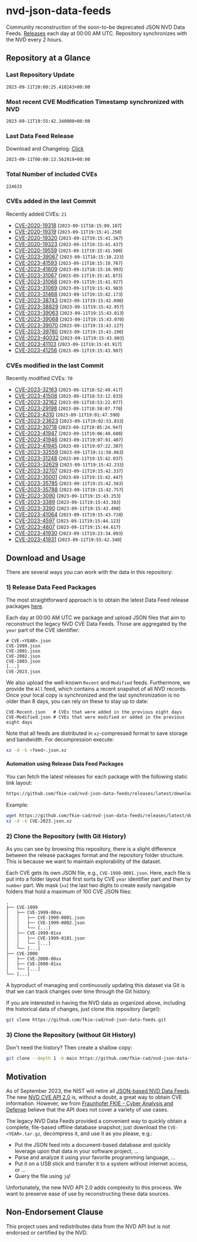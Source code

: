 # nvd-json-data-feeds

Community reconstruction of the soon-to-be deprecated JSON NVD Data Feeds. 
[Releases](https://github.com/fkie-cad/nvd-json-data-feeds/releases/latest) each day at 00:00 AM UTC.
Repository synchronizes with the NVD every 2 hours.

## Repository at a Glance

### Last Repository Update

```plain
2023-09-11T20:00:25.410243+00:00
```

### Most recent CVE Modification Timestamp synchronized with NVD

```plain
2023-09-11T19:55:42.340000+00:00
```

### Last Data Feed Release

Download and Changelog: [Click](https://github.com/fkie-cad/nvd-json-data-feeds/releases/latest)

```plain
2023-09-11T00:00:13.562919+00:00
```

### Total Number of included CVEs

```plain
224633
```

### CVEs added in the last Commit

Recently added CVEs: `21`

* [CVE-2020-19318](CVE-2020/CVE-2020-193xx/CVE-2020-19318.json) (`2023-09-11T18:15:09.107`)
* [CVE-2020-19319](CVE-2020/CVE-2020-193xx/CVE-2020-19319.json) (`2023-09-11T19:15:41.250`)
* [CVE-2020-19320](CVE-2020/CVE-2020-193xx/CVE-2020-19320.json) (`2023-09-11T19:15:41.367`)
* [CVE-2020-19323](CVE-2020/CVE-2020-193xx/CVE-2020-19323.json) (`2023-09-11T19:15:41.437`)
* [CVE-2020-19559](CVE-2020/CVE-2020-195xx/CVE-2020-19559.json) (`2023-09-11T19:15:41.500`)
* [CVE-2023-39067](CVE-2023/CVE-2023-390xx/CVE-2023-39067.json) (`2023-09-11T18:15:10.223`)
* [CVE-2023-41593](CVE-2023/CVE-2023-415xx/CVE-2023-41593.json) (`2023-09-11T18:15:10.767`)
* [CVE-2023-41609](CVE-2023/CVE-2023-416xx/CVE-2023-41609.json) (`2023-09-11T18:15:10.993`)
* [CVE-2023-31067](CVE-2023/CVE-2023-310xx/CVE-2023-31067.json) (`2023-09-11T19:15:41.873`)
* [CVE-2023-31068](CVE-2023/CVE-2023-310xx/CVE-2023-31068.json) (`2023-09-11T19:15:41.927`)
* [CVE-2023-31069](CVE-2023/CVE-2023-310xx/CVE-2023-31069.json) (`2023-09-11T19:15:41.983`)
* [CVE-2023-31468](CVE-2023/CVE-2023-314xx/CVE-2023-31468.json) (`2023-09-11T19:15:42.173`)
* [CVE-2023-38743](CVE-2023/CVE-2023-387xx/CVE-2023-38743.json) (`2023-09-11T19:15:42.890`)
* [CVE-2023-38829](CVE-2023/CVE-2023-388xx/CVE-2023-38829.json) (`2023-09-11T19:15:42.957`)
* [CVE-2023-39063](CVE-2023/CVE-2023-390xx/CVE-2023-39063.json) (`2023-09-11T19:15:43.013`)
* [CVE-2023-39068](CVE-2023/CVE-2023-390xx/CVE-2023-39068.json) (`2023-09-11T19:15:43.070`)
* [CVE-2023-39070](CVE-2023/CVE-2023-390xx/CVE-2023-39070.json) (`2023-09-11T19:15:43.127`)
* [CVE-2023-39780](CVE-2023/CVE-2023-397xx/CVE-2023-39780.json) (`2023-09-11T19:15:43.190`)
* [CVE-2023-40032](CVE-2023/CVE-2023-400xx/CVE-2023-40032.json) (`2023-09-11T19:15:43.603`)
* [CVE-2023-41103](CVE-2023/CVE-2023-411xx/CVE-2023-41103.json) (`2023-09-11T19:15:43.917`)
* [CVE-2023-41256](CVE-2023/CVE-2023-412xx/CVE-2023-41256.json) (`2023-09-11T19:15:43.987`)


### CVEs modified in the last Commit

Recently modified CVEs: `70`

* [CVE-2023-32163](CVE-2023/CVE-2023-321xx/CVE-2023-32163.json) (`2023-09-11T18:52:49.417`)
* [CVE-2023-41508](CVE-2023/CVE-2023-415xx/CVE-2023-41508.json) (`2023-09-11T18:53:12.833`)
* [CVE-2023-32162](CVE-2023/CVE-2023-321xx/CVE-2023-32162.json) (`2023-09-11T18:53:22.077`)
* [CVE-2023-29198](CVE-2023/CVE-2023-291xx/CVE-2023-29198.json) (`2023-09-11T18:58:07.770`)
* [CVE-2023-4310](CVE-2023/CVE-2023-43xx/CVE-2023-4310.json) (`2023-09-11T19:01:47.590`)
* [CVE-2023-23623](CVE-2023/CVE-2023-236xx/CVE-2023-23623.json) (`2023-09-11T19:02:53.833`)
* [CVE-2023-30718](CVE-2023/CVE-2023-307xx/CVE-2023-30718.json) (`2023-09-11T19:05:24.947`)
* [CVE-2023-41947](CVE-2023/CVE-2023-419xx/CVE-2023-41947.json) (`2023-09-11T19:06:49.680`)
* [CVE-2023-41946](CVE-2023/CVE-2023-419xx/CVE-2023-41946.json) (`2023-09-11T19:07:01.407`)
* [CVE-2023-41945](CVE-2023/CVE-2023-419xx/CVE-2023-41945.json) (`2023-09-11T19:07:22.307`)
* [CVE-2023-32559](CVE-2023/CVE-2023-325xx/CVE-2023-32559.json) (`2023-09-11T19:11:58.063`)
* [CVE-2023-31248](CVE-2023/CVE-2023-312xx/CVE-2023-31248.json) (`2023-09-11T19:15:42.037`)
* [CVE-2023-32629](CVE-2023/CVE-2023-326xx/CVE-2023-32629.json) (`2023-09-11T19:15:42.233`)
* [CVE-2023-32707](CVE-2023/CVE-2023-327xx/CVE-2023-32707.json) (`2023-09-11T19:15:42.337`)
* [CVE-2023-35001](CVE-2023/CVE-2023-350xx/CVE-2023-35001.json) (`2023-09-11T19:15:42.447`)
* [CVE-2023-35785](CVE-2023/CVE-2023-357xx/CVE-2023-35785.json) (`2023-09-11T19:15:42.563`)
* [CVE-2023-35788](CVE-2023/CVE-2023-357xx/CVE-2023-35788.json) (`2023-09-11T19:15:42.757`)
* [CVE-2023-3090](CVE-2023/CVE-2023-30xx/CVE-2023-3090.json) (`2023-09-11T19:15:43.253`)
* [CVE-2023-3389](CVE-2023/CVE-2023-33xx/CVE-2023-3389.json) (`2023-09-11T19:15:43.383`)
* [CVE-2023-3390](CVE-2023/CVE-2023-33xx/CVE-2023-3390.json) (`2023-09-11T19:15:43.490`)
* [CVE-2023-41064](CVE-2023/CVE-2023-410xx/CVE-2023-41064.json) (`2023-09-11T19:15:43.720`)
* [CVE-2023-4597](CVE-2023/CVE-2023-45xx/CVE-2023-4597.json) (`2023-09-11T19:15:44.123`)
* [CVE-2023-4807](CVE-2023/CVE-2023-48xx/CVE-2023-4807.json) (`2023-09-11T19:15:44.617`)
* [CVE-2023-41930](CVE-2023/CVE-2023-419xx/CVE-2023-41930.json) (`2023-09-11T19:23:34.093`)
* [CVE-2023-41931](CVE-2023/CVE-2023-419xx/CVE-2023-41931.json) (`2023-09-11T19:55:42.340`)


## Download and Usage

There are several ways you can work with the data in this repository:

### 1) Release Data Feed Packages

The most straightforward approach is to obtain the latest Data Feed release packages [here](https://github.com/fkie-cad/nvd-json-data-feeds/releases/latest).

Each day at 00:00 AM UTC we package and upload JSON files that aim to reconstruct the legacy NVD CVE Data Feeds.
Those are aggregated by the `year` part of the CVE identifier:

```
# CVE-<YEAR>.json
CVE-1999.json
CVE-2001.json
CVE-2002.json
CVE-2003.json
[...]
CVE-2023.json
```

We also upload the well-known `Recent` and `Modified` feeds.
Furthermore, we provide the `All` feed, which contains a recent snapshot of all NVD records.
Once your local copy is synchronized and the last synchronization is no older than 8 days, you can rely on these to stay up to date:

```plain
CVE-Recent.json   # CVEs that were added in the previous eight days
CVE-Modified.json # CVEs that were modified or added in the previous eight days
```

Note that all feeds are distributed in `xz`-compressed format to save storage and bandwidth.
For decompression execute:

```sh
xz -d -k <feed>.json.xz
```


#### Automation using Release Data Feed Packages

You can fetch the latest releases for each package with the following static link layout:

```sh
https://github.com/fkie-cad/nvd-json-data-feeds/releases/latest/download/CVE-<YEAR>.json.xz
```

Example:

```sh
wget https://github.com/fkie-cad/nvd-json-data-feeds/releases/latest/download/CVE-2023.json.xz
xz -d -k CVE-2023.json.xz
```

### 2) Clone the Repository (with Git History)

As you can see by browsing this repository, there is a slight difference between the release packages format and the repository folder structure.
This is because we want to maintain explorability of the dataset.

Each CVE gets its own JSON file, e.g., `CVE-1999-0001.json`.
Here, each file is put into a folder layout that first sorts by CVE `year` identifier part and then by `number` part.
We mask (`xx`) the last two digits to create easily navigable folders that hold a maximum of 100 CVE JSON files:

```plain
.
├── CVE-1999
│   ├── CVE-1999-00xx
│   │   ├── CVE-1999-0001.json
│   │   ├── CVE-1999-0002.json
│   │   └── [...]
│   ├── CVE-1999-01xx
│   │   ├── CVE-1999-0101.json
│   │   └── [...]
│   └── [...]
├── CVE-2000
│   ├── CVE-2000-00xx
│   ├── CVE-2000-01xx
│   └── [...]
└── [...]
```

A byproduct of managing and continuously updating this dataset via Git is that we can track changes over time through the Git history.

If you are interested in having the NVD data as organized above, including the historical data of changes, just clone this repository (large!):

```sh
git clone https://github.com/fkie-cad/nvd-json-data-feeds.git
```

### 3) Clone the Repository (without Git History)

Don't need the history? Then create a shallow copy:

```sh
git clone --depth 1 -b main https://github.com/fkie-cad/nvd-json-data-feeds.git
```

## Motivation

As of September 2023, the NIST will retire all [JSON-based NVD Data Feeds](https://nvd.nist.gov/vuln/data-feeds#divRetirementBanner-1).
The new [NVD CVE API 2.0](https://nvd.nist.gov/developers/vulnerabilities) is, without a doubt, a great way to obtain CVE information.
However, we from [Fraunhofer FKIE - Cyber Analysis and Defense](https://www.fkie.fraunhofer.de/en/departments/cad.html) believe that the API does not cover a variety of use cases.

The legacy NVD Data Feeds provided a convenient way to quickly obtain a complete, file-based offline database snapshot; just download the `CVE-<YEAR>.tar.gz`, decompress it, and use it as you please, e.g.:

* Put the JSON feed into a document-based database and quickly leverage upon that data in your software project, ...
* Parse and analyze it using your favorite programming language, ...
* Put it on a USB stick and transfer it to a system without internet access, or ...
* Query the file using `jq`!

Unfortunately, the new NVD API 2.0 adds complexity to this process.
We want to preserve ease of use by reconstructing these data sources.

## Non-Endorsement Clause

This project uses and redistributes data from the NVD API but is not endorsed or certified by the NVD.